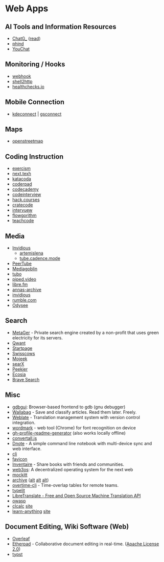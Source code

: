 # Web Apps

## AI Tools and Information Resources
* [ChatG_](https://chat.openai.com/chat) ([read](https://martinfowler.com/articles/2023-chatgpt-xu-hao.html))
* [phind]()
* [YouChat](https://youchat.com/)

## Monitoring / Hooks
* [webhook](https://github.com/adnanh/webhook)
* [shell2http](https://github.com/msoap/shell2http)
* [healthchecks.io](https://healthchecks.io/)

## Mobile Connection
* [kdeconnect](https://apps.kde.org/kdeconnect/) | [gsconnect](https://github.com/GSConnect/gnome-shell-extension-gsconnect)

## Maps
* [openstreetmap](https://www.openstreetmap.org/)

## Coding Instruction
* [exercism]()
* [next.texh](https://next.tech/)
* [katacoda](https://www.katacoda.com/)
* [coderpad](https://coderpad.io/)
* [codecademy](https://codecademy.com/)
* [codeinterview](https://codeinterview.io/)
* [hack.courses](https://hack.courses/)
* [cratecode](https://cratecode.com/)
* [intervuew](https://www.intervue.io/)
* [flowgorithm](http://www.flowgorithm.org/)
* [teachcode](https://github.com/madlabsinc/teachcode)

## Media
* [Invidious](https://invidious.io/)
  - [artemislena](https://yt.artemislena.eu/)
  - [tube.cadence.mode](https://tube.cadence.moe/)
* [PeerTube](https://framagit.org/chocobozzz/PeerTube)
* [Mediagoblin](http://mediagoblin.org/)
* [tubo](https://migalmoreno.com/projects/tubo.html)
* [piped.video](https://piped.video/trending)
* [libre.fm](https://libre.fm/)
* [annas-archive](https://annas-archive.org/)
* [invidious](https://github.com/iv-org/invidious)
* [rumble.com](https://rumble.com/)
* [Odysee](https://odysee.com/)

## Search
* [MetaGer](https://metager.de/en) - Private search engine created by a non-profit that uses green electricity for its servers. 
* [Qwant](https://www.qwant.com/?l=en)
* [Startpage](https://www.startpage.com/)
* [Swisscows](https://swisscows.com/en)
* [Mojeek](https://www.mojeek.com/)
* [searX](https://searx.info/)
* [Peekier](https://peekier.com/)
* [Ecosia](https://www.ecosia.org/)
* [Brave Search](https://search.brave.com/)

## Misc
* [gdbgui](https://github.com/cs01/gdbgui): Browser-based frontend to gdb (gnu debugger)
* [Wallabag](https://wallabag.org/en) - Save and classify articles. Read them later. Freely.
* [Weblate](https://weblate.org/) - Translation management system with version control integration.
* [wordmark](https://wordmark.it/) - web tool (Chrome) for font recognition on device
* [gh-profile-readme-generator](https://rahuldkjain.github.io/gh-profile-readme-generator/)  (also works locally offline)
* [convertall.js](http://convertall-js.bellz.org/)
* [Dnote](https://www.getdnote.com/) - A simple command line notebook with multi-device sync and web interface.
* [cli](https://github.com/cloverleaf/cli)
* [favicon](https://favicon.io/)
* [Inventaire](https://inventaire.io/welcome) - Share books with friends and communities. 
* [web3os](https://web3os.sh/): A decentralized operating system for the next web
* [mockitt](https://mockitt.wondershare.com/home.html)
* [archive](https://archive.is/) ([alt](https://archive.ph/) [alt](https://archive.ph/) [alt](https://archive.today/))
* [overtime-cli](https://github.com/diit/overtime-cli) - Time-overlap tables for remote teams.
* [typelit](https://www.typelit.io/)
* [LibreTranslate - Free and Open Source Machine Translation API](https://libretranslate.com/)
* [owasp](https://owasp.org/)
* [clcalc](https://github.com/ovk/clcalc) [site](https://clcalc.net/)
* [learn-anything](https://github.com/learn-anything/learn-anything.xyz) [site](https://learn-anything.xyz/)

## Document Editing, Wiki Software (Web)
* [Overleaf](https://www.overleaf.com/)
* [Etherpad](http://etherpad.org/) - Collaborative document editing in real-time. ([Apache License 2.0](https://github.com/ether/etherpad-lite/blob/develop/LICENSE))
* [typst](https://typst.app/)

